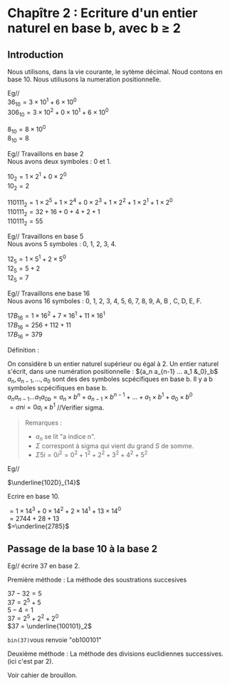 # Chapître 2 : Ecriture d'un entier naturel en base b, avec b $\geq$ 2

## Introduction

Nous utilisons, dans la vie courante, le sytème décimal. Noud contons en base 10. Nous utiliusons la numeration positionnelle.

Eg//  
$36_{10} = 3 \times 10 ^{1} + 6 \times 10 ^{0}$  
$306_{10} = 3 \times 10 ^{2} + 0 \times 10 ^{1} + 6 \times 10 ^{0}$  

$8_{10} = 8 \times 10 ^{0}$  
$8_{10} = 8$

Eg// Travaillons en base 2  
Nous avons deux symboles : 0 et 1.  

$10_2 = 1 \times 2^1 + 0 \times 2^0$  
$10_2 = 2$

$110111_2 = 1 \times 2^5 + 1 \times 2^4 + 0 \times 2^3 + 1 \times 2^2 + 1 \times 2^1 + 1 \times 2^0$  
$110111_2 =32 +16 + 0 +4 + 2 +1$  
$110111_2 = 55$

Eg// Travaillons en base 5  
Nous avons 5 symboles : 0, 1, 2, 3, 4.

$12_5 = 1 \times 5^1 + 2 \times 5^0$  
$12_5 = 5 + 2$  
$12_5 = 7$

Eg// Travaillons ene base 16  
Nous avons 16 symboles : 0, 1, 2, 3, 4, 5, 6, 7, 8, 9, A, B , C, D, E, F.

$17B_{16} = 1 \times 16^2 + 7 \times 16^1 + 11 \times 16^1$  
$17B_{16} = 256 + 112 + 11$  
$17B_{16} = 379$

Définition :

On considère b un entier naturel supérieur ou égal à 2. Un entier naturel s'écrit, dans une numération positionnelle : ${a_n a_{n-1} ... a_1 &_0}_b$  
$a_n, a_{n-1}, ..., a_0$ sont des des symboles scpécifiques en base b. Il y a b symboles scpécifiques en base b.  
${a_n a_{n-1} ... a_1 a_0}_b = a_n \times b^n + a_{n-1} \times b^{n-1} + ... + a_1 \times b^1 + a_0 \times b^0$  
$= \sigma{n}{i=0} a_i \times b^1$ //Verifier sigma.

>Remarques :  
>- $a_n$ se lit "a indice n".  
>- $\Sigma$ correspont à sigma qui vient du grand *S* de somme.
>- $\Sigma{5}{i=0}i^2 = 0^2 + 1^2 + 2^2 + 3^2 + 4^2 + 5^2$

Eg//

$\underline{102D}_{14}$

Ecrire en base 10.

$= 1 \times 14^3 + 0 \times 14^2 + 2 \times 14^1 + 13 \times 14^0$  
$= 2744 + 28 + 13$  
$=\underline{2785}$

## Passage de la base 10 à la base 2

Eg// écrire 37 en base 2.

Première méthode : La méthode des soustrations succesives

$37 - 32 = 5$  
$37 = 2^5 +5$  
$5-4 = 1$  
$37 = 2^5 + 2^2 + 2^0$  
$37 = \underline{100101}_2$  


`bin(37)`vous renvoie "ob100101"

Deuxième méthode : La méthode des divisions euclidiennes successives. (ici c'est par 2).

Voir cahier de brouillon.